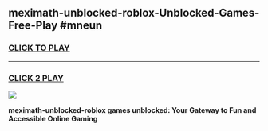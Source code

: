 
## meximath-unblocked-roblox-Unblocked-Games-Free-Play #mneun
<h3>
<a href="https://us.freeplayer.one?title=meximath-unblocked-roblox&ref=9M">CLICK TO PLAY</a></h3>
<hr>

<h3>
<a href="https://us.freeplayer.one?title=meximath-unblocked-roblox&ref=9M">CLICK 2 PLAY</a>
  
</h3>

<a href="https://us.freeplayer.one?title=meximath-unblocked-roblox&ref=9M"><img src="https://clearcache.store/games.png"></a>


**meximath-unblocked-roblox games unblocked: Your Gateway to Fun and Accessible Online Gaming**
